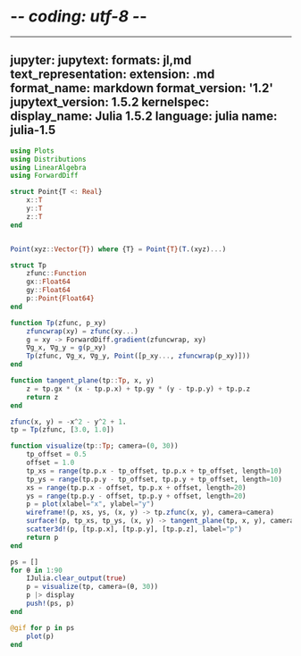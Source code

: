 # -*- coding: utf-8 -*-
---
jupyter:
  jupytext:
    formats: jl,md
    text_representation:
      extension: .md
      format_name: markdown
      format_version: '1.2'
      jupytext_version: 1.5.2
  kernelspec:
    display_name: Julia 1.5.2
    language: julia
    name: julia-1.5
---

```julia
using Plots
using Distributions
using LinearAlgebra
using ForwardDiff
```

```julia
struct Point{T <: Real}
    x::T
    y::T
    z::T
end


Point(xyz::Vector{T}) where {T} = Point{T}(T.(xyz)...)
```

```julia
struct Tp
    zfunc::Function
    gx::Float64
    gy::Float64
    p::Point{Float64}
end

function Tp(zfunc, p_xy)
    zfuncwrap(xy) = zfunc(xy...)
    g = xy -> ForwardDiff.gradient(zfuncwrap, xy)
    ∇g_x, ∇g_y = g(p_xy)
    Tp(zfunc, ∇g_x, ∇g_y, Point([p_xy..., zfuncwrap(p_xy)]))
end

function tangent_plane(tp::Tp, x, y)
    z = tp.gx * (x - tp.p.x) + tp.gy * (y - tp.p.y) + tp.p.z
    return z
end
```

```julia
zfunc(x, y) = -x^2 - y^2 + 1.
tp = Tp(zfunc, [3.0, 1.0])
```

```julia
function visualize(tp::Tp; camera=(0, 30))
    tp_offset = 0.5
    offset = 1.0
    tp_xs = range(tp.p.x - tp_offset, tp.p.x + tp_offset, length=10)
    tp_ys = range(tp.p.y - tp_offset, tp.p.y + tp_offset, length=10)
    xs = range(tp.p.x - offset, tp.p.x + offset, length=20)
    ys = range(tp.p.y - offset, tp.p.y + offset, length=20)
    p = plot(xlabel="x", ylabel="y")
    wireframe!(p, xs, ys, (x, y) -> tp.zfunc(x, y), camera=camera)
    surface!(p, tp_xs, tp_ys, (x, y) -> tangent_plane(tp, x, y), camera=camera)
    scatter3d!(p, [tp.p.x], [tp.p.y], [tp.p.z], label="p")
    return p
end
```

```julia
ps = []
for θ in 1:90
    IJulia.clear_output(true)
    p = visualize(tp, camera=(θ, 30))
    p |> display
    push!(ps, p)
end
```

```julia
@gif for p in ps
    plot(p)
end
```
